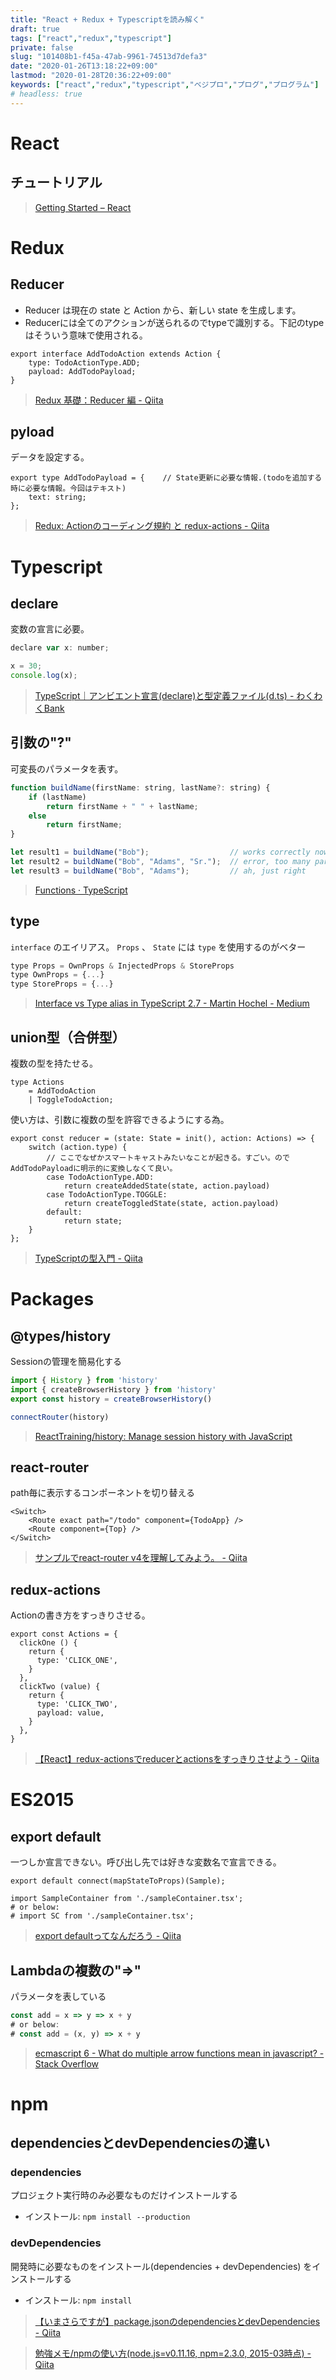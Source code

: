 ```yaml
---
title: "React + Redux + Typescriptを読み解く"
draft: true
tags: ["react","redux","typescript"]
private: false
slug: "101408b1-f45a-47ab-9961-74513d7defa3"
date: "2020-01-26T13:18:22+09:00"
lastmod: "2020-01-28T20:36:22+09:00"
keywords: ["react","redux","typescript","ベジプロ","プログ","プログラム"]
# headless: true
---
```


# React
## チュートリアル
> [Getting Started – React](https://reactjs.org/docs/getting-started.html)

# Redux
## Reducer
* Reducer は現在の state と Action から、新しい state を生成します。
* Reducerには全てのアクションが送られるのでtypeで識別する。下記のtypeはそういう意味で使用される。
```
export interface AddTodoAction extends Action {
    type: TodoActionType.ADD;
    payload: AddTodoPayload;
}
```

> [Redux 基礎：Reducer 編 - Qiita](https://qiita.com/yasuhiro-okada-aktsk/items/9d9025cb58ffba35f864)

## pyload
データを設定する。

```
export type AddTodoPayload = {    // State更新に必要な情報.(todoを追加する時に必要な情報。今回はテキスト)
    text: string;
};
```

> [Redux: Actionのコーディング規約 と redux-actions - Qiita](https://qiita.com/yasuhiro-okada-aktsk/items/a14f7f37262fb6cf0bf8#action-%E3%81%AE%E6%A7%8B%E9%80%A0)

# Typescript
## declare
変数の宣言に必要。

```js
declare var x: number;

x = 30;
console.log(x);
```

> [TypeScript｜アンビエント宣言(declare)と型定義ファイル(d.ts) - わくわくBank](https://www.wakuwakubank.com/posts/501-typescript-declaration/)

## 引数の"?"
可変長のパラメータを表す。

```js
function buildName(firstName: string, lastName?: string) {
    if (lastName)
        return firstName + " " + lastName;
    else
        return firstName;
}

let result1 = buildName("Bob");                  // works correctly now
let result2 = buildName("Bob", "Adams", "Sr.");  // error, too many parameters
let result3 = buildName("Bob", "Adams");         // ah, just right
```

> [Functions · TypeScript](https://www.typescriptlang.org/docs/handbook/functions.html#optional-and-default-parameters)

## type
`interface` のエイリアス。 `Props` 、 `State` には `type` を使用するのがベター

```js
type Props = OwnProps & InjectedProps & StoreProps
type OwnProps = {...}
type StoreProps = {...}
```

> [Interface vs Type alias in TypeScript 2.7 - Martin Hochel - Medium](https://medium.com/@martin_hotell/interface-vs-type-alias-in-typescript-2-7-2a8f1777af4c)

## union型（合併型）
複数の型を持たせる。
```
type Actions
    = AddTodoAction
    | ToggleTodoAction;
```

使い方は、引数に複数の型を許容できるようにする為。
```
export const reducer = (state: State = init(), action: Actions) => {
    switch (action.type) {
        // ここでなぜかスマートキャストみたいなことが起きる。すごい。のでAddTodoPayloadに明示的に変換しなくて良い。
        case TodoActionType.ADD:
            return createAddedState(state, action.payload)
        case TodoActionType.TOGGLE:
            return createToggledState(state, action.payload)
        default:
            return state;
    }
};
```

> [TypeScriptの型入門 - Qiita](https://qiita.com/uhyo/items/e2fdef2d3236b9bfe74a#union%E5%9E%8B%E5%90%88%E4%BD%B5%E5%9E%8B)


# Packages
## @types/history
Sessionの管理を簡易化する
```js
import { History } from 'history'
import { createBrowserHistory } from 'history'
export const history = createBrowserHistory()

connectRouter(history)
```

> [ReactTraining/history: Manage session history with JavaScript](https://github.com/ReactTraining/history)

## react-router
path毎に表示するコンポーネントを切り替える
```
<Switch>
    <Route exact path="/todo" component={TodoApp} />
    <Route component={Top} />
</Switch>
```
> [サンプルでreact-router v4を理解してみよう。 - Qiita](https://qiita.com/park-jh/items/b4c7b16ea9eb0cf44942)

## redux-actions
Actionの書き方をすっきりさせる。
```
export const Actions = {
  clickOne () {
    return {
      type: 'CLICK_ONE',
    }
  },
  clickTwo (value) {
    return {
      type: 'CLICK_TWO',
      payload: value,
    }
  },
}
```

> [【React】redux-actionsでreducerとactionsをすっきりさせよう - Qiita](https://qiita.com/kousaku-maron/items/3d730a5d86b2e686aea4#redux-actions%E3%81%A7reducer%E3%81%A8actions%E3%82%92%E4%BD%9C%E3%82%8B)


# ES2015
## export default
一つしか宣言できない。呼び出し先では好きな変数名で宣言できる。

```js:sampleContainer.tsx
export default connect(mapStateToProps)(Sample);
```
```js:routing.tsx
import SampleContainer from './sampleContainer.tsx';
# or below:
# import SC from './sampleContainer.tsx';
```

> [export defaultってなんだろう - Qiita](https://qiita.com/rena_m/items/b9e79dc88e5c5bc5b245)

## Lambdaの複数の"=>"
パラメータを表している

```js
const add = x => y => x + y
# or below:
# const add = (x, y) => x + y
```

> [ecmascript 6 - What do multiple arrow functions mean in javascript? - Stack Overflow](https://stackoverflow.com/questions/32782922/what-do-multiple-arrow-functions-mean-in-javascript)

# npm
## dependenciesとdevDependenciesの違い
### dependencies
プロジェクト実行時のみ必要なものだけインストールする

* インストール: `npm install --production`

### devDependencies
開発時に必要なものをインストール(dependencies + devDependencies) をインストールする

* インストール: `npm install`

> [【いまさらですが】package.jsonのdependenciesとdevDependencies - Qiita](https://qiita.com/chihiro/items/ca1529f9b3d016af53ec)

> [勉強メモ/npmの使い方(node.js=v0.11.16, npm=2.3.0, 2015-03時点) - Qiita](https://qiita.com/msakamoto_sf/items/a1ae46979a42d6948ebd#--save----save-dev----save-optional-%E3%81%AE%E9%81%95%E3%81%84)
